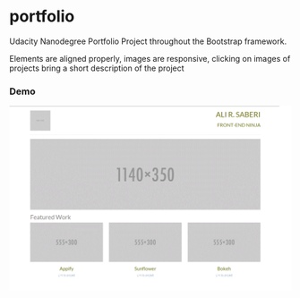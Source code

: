 # portfolio
Udacity Nanodegree Portfolio Project throughout the Bootstrap framework.

Elements are aligned properly, images are responsive, clicking on images of projects bring a short description of the project

### Demo
![portfolio project](gif/home-page.gif)
